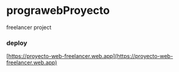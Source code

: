 # prograwebProyecto
freelancer project

### deploy
[https://proyecto-web-freelancer.web.app](https://proyecto-web-freelancer.web.app)